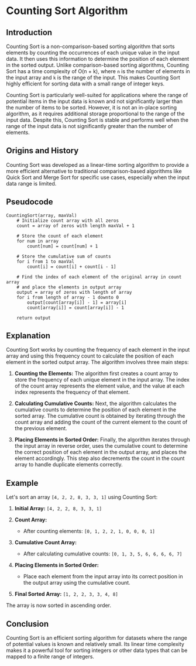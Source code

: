 # Counting Sort Algorithm

## Introduction

Counting Sort is a non-comparison-based sorting algorithm that sorts elements by counting the occurrences of each unique value in the input data. It then uses this information to determine the position of each element in the sorted output. Unlike comparison-based sorting algorithms, Counting Sort has a time complexity of O(n + k), where `n` is the number of elements in the input array and `k` is the range of the input. This makes Counting Sort highly efficient for sorting data with a small range of integer keys. 

Counting Sort is particularly well-suited for applications where the range of potential items in the input data is known and not significantly larger than the number of items to be sorted. However, it is not an in-place sorting algorithm, as it requires additional storage proportional to the range of the input data. Despite this, Counting Sort is stable and performs well when the range of the input data is not significantly greater than the number of elements.

## Origins and History

Counting Sort was developed as a linear-time sorting algorithm to provide a more efficient alternative to traditional comparison-based algorithms like Quick Sort and Merge Sort for specific use cases, especially when the input data range is limited.

## Pseudocode

```plaintext
CountingSort(array, maxVal)
    # Initialize count array with all zeros
    count = array of zeros with length maxVal + 1

    # Store the count of each element
    for num in array
        count[num] = count[num] + 1

    # Store the cumulative sum of counts
    for i from 1 to maxVal
        count[i] = count[i] + count[i - 1]

    # Find the index of each element of the original array in count array
    # and place the elements in output array
    output = array of zeros with length of array
    for i from length of array - 1 downto 0
        output[count[array[i]] - 1] = array[i]
        count[array[i]] = count[array[i]] - 1

    return output
```

## Explanation

Counting Sort works by counting the frequency of each element in the input array and using this frequency count to calculate the position of each element in the sorted output array. The algorithm involves three main steps:

1. **Counting the Elements:** The algorithm first creates a count array to store the frequency of each unique element in the input array. The index of the count array represents the element value, and the value at each index represents the frequency of that element.
    
2. **Calculating Cumulative Counts:** Next, the algorithm calculates the cumulative counts to determine the position of each element in the sorted array. The cumulative count is obtained by iterating through the count array and adding the count of the current element to the count of the previous element.
    
3. **Placing Elements in Sorted Order:** Finally, the algorithm iterates through the input array in reverse order, uses the cumulative count to determine the correct position of each element in the output array, and places the element accordingly. This step also decrements the count in the count array to handle duplicate elements correctly.

## Example

Let's sort an array `[4, 2, 2, 8, 3, 3, 1]` using Counting Sort:

1. **Initial Array:** `[4, 2, 2, 8, 3, 3, 1]`
    
2. **Count Array:** 
   - After counting elements: `[0, 1, 2, 2, 1, 0, 0, 0, 1]`
   
3. **Cumulative Count Array:** 
   - After calculating cumulative counts: `[0, 1, 3, 5, 6, 6, 6, 6, 7]`

4. **Placing Elements in Sorted Order:**
   - Place each element from the input array into its correct position in the output array using the cumulative count.

5. **Final Sorted Array:** `[1, 2, 2, 3, 3, 4, 8]`

The array is now sorted in ascending order.

## Conclusion

Counting Sort is an efficient sorting algorithm for datasets where the range of potential values is known and relatively small. Its linear time complexity makes it a powerful tool for sorting integers or other data types that can be mapped to a finite range of integers.

